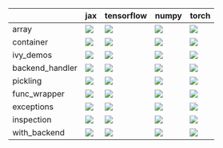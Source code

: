 |                 | jax                                                                                                                                                   | tensorflow                                                                                                                                            | numpy                                                                                                                                                 | torch                                                                                                                                                 |
|:----------------|:------------------------------------------------------------------------------------------------------------------------------------------------------|:------------------------------------------------------------------------------------------------------------------------------------------------------|:------------------------------------------------------------------------------------------------------------------------------------------------------|:------------------------------------------------------------------------------------------------------------------------------------------------------|
| array           | <a href="Misc Tests/submodules/array.md" rel="noopener noreferrer" target="_blank"><img src=https://img.shields.io/badge/-failure-red></a>            | <a href="Misc Tests/submodules/array.md" rel="noopener noreferrer" target="_blank"><img src=https://img.shields.io/badge/-success-success></a>        | <a href="Misc Tests/submodules/array.md" rel="noopener noreferrer" target="_blank"><img src=https://img.shields.io/badge/-failure-red></a>            | <a href="Misc Tests/submodules/array.md" rel="noopener noreferrer" target="_blank"><img src=https://img.shields.io/badge/-failure-red></a>            |
| container       | <a href="Misc Tests/submodules/container.md" rel="noopener noreferrer" target="_blank"><img src=https://img.shields.io/badge/-failure-red></a>        | <a href="Misc Tests/submodules/container.md" rel="noopener noreferrer" target="_blank"><img src=https://img.shields.io/badge/-success-success></a>    | <a href="Misc Tests/submodules/container.md" rel="noopener noreferrer" target="_blank"><img src=https://img.shields.io/badge/-failure-red></a>        | <a href="Misc Tests/submodules/container.md" rel="noopener noreferrer" target="_blank"><img src=https://img.shields.io/badge/-success-success></a>    |
| ivy_demos       | <a href="Misc Tests/submodules/ivy_demos.md" rel="noopener noreferrer" target="_blank"><img src=https://img.shields.io/badge/-success-success></a>    | <a href="Misc Tests/submodules/ivy_demos.md" rel="noopener noreferrer" target="_blank"><img src=https://img.shields.io/badge/-success-success></a>    | <a href="Misc Tests/submodules/ivy_demos.md" rel="noopener noreferrer" target="_blank"><img src=https://img.shields.io/badge/-success-success></a>    | <a href="Misc Tests/submodules/ivy_demos.md" rel="noopener noreferrer" target="_blank"><img src=https://img.shields.io/badge/-success-success></a>    |
| backend_handler | <a href="Misc Tests/submodules/backend_handler.md" rel="noopener noreferrer" target="_blank"><img src=https://img.shields.io/badge/-failure-red></a>  | <a href="Misc Tests/submodules/backend_handler.md" rel="noopener noreferrer" target="_blank"><img src=https://img.shields.io/badge/-failure-red></a>  | <a href="Misc Tests/submodules/backend_handler.md" rel="noopener noreferrer" target="_blank"><img src=https://img.shields.io/badge/-failure-red></a>  | <a href="Misc Tests/submodules/backend_handler.md" rel="noopener noreferrer" target="_blank"><img src=https://img.shields.io/badge/-failure-red></a>  |
| pickling        | <a href="Misc Tests/submodules/pickling.md" rel="noopener noreferrer" target="_blank"><img src=https://img.shields.io/badge/-failure-red></a>         | <a href="Misc Tests/submodules/pickling.md" rel="noopener noreferrer" target="_blank"><img src=https://img.shields.io/badge/-failure-red></a>         | <a href="Misc Tests/submodules/pickling.md" rel="noopener noreferrer" target="_blank"><img src=https://img.shields.io/badge/-failure-red></a>         | <a href="Misc Tests/submodules/pickling.md" rel="noopener noreferrer" target="_blank"><img src=https://img.shields.io/badge/-failure-red></a>         |
| func_wrapper    | <a href="Misc Tests/submodules/func_wrapper.md" rel="noopener noreferrer" target="_blank"><img src=https://img.shields.io/badge/-success-success></a> | <a href="Misc Tests/submodules/func_wrapper.md" rel="noopener noreferrer" target="_blank"><img src=https://img.shields.io/badge/-success-success></a> | <a href="Misc Tests/submodules/func_wrapper.md" rel="noopener noreferrer" target="_blank"><img src=https://img.shields.io/badge/-success-success></a> | <a href="Misc Tests/submodules/func_wrapper.md" rel="noopener noreferrer" target="_blank"><img src=https://img.shields.io/badge/-success-success></a> |
| exceptions      | <a href="Misc Tests/submodules/exceptions.md" rel="noopener noreferrer" target="_blank"><img src=https://img.shields.io/badge/-success-success></a>   | <a href="Misc Tests/submodules/exceptions.md" rel="noopener noreferrer" target="_blank"><img src=https://img.shields.io/badge/-success-success></a>   | <a href="Misc Tests/submodules/exceptions.md" rel="noopener noreferrer" target="_blank"><img src=https://img.shields.io/badge/-success-success></a>   | <a href="Misc Tests/submodules/exceptions.md" rel="noopener noreferrer" target="_blank"><img src=https://img.shields.io/badge/-success-success></a>   |
| inspection      | <a href="Misc Tests/submodules/inspection.md" rel="noopener noreferrer" target="_blank"><img src=https://img.shields.io/badge/-success-success></a>   | <a href="Misc Tests/submodules/inspection.md" rel="noopener noreferrer" target="_blank"><img src=https://img.shields.io/badge/-success-success></a>   | <a href="Misc Tests/submodules/inspection.md" rel="noopener noreferrer" target="_blank"><img src=https://img.shields.io/badge/-success-success></a>   | <a href="Misc Tests/submodules/inspection.md" rel="noopener noreferrer" target="_blank"><img src=https://img.shields.io/badge/-success-success></a>   |
| with_backend    | <a href="Misc Tests/submodules/with_backend.md" rel="noopener noreferrer" target="_blank"><img src=https://img.shields.io/badge/-success-success></a> | <a href="Misc Tests/submodules/with_backend.md" rel="noopener noreferrer" target="_blank"><img src=https://img.shields.io/badge/-success-success></a> | <a href="Misc Tests/submodules/with_backend.md" rel="noopener noreferrer" target="_blank"><img src=https://img.shields.io/badge/-success-success></a> | <a href="Misc Tests/submodules/with_backend.md" rel="noopener noreferrer" target="_blank"><img src=https://img.shields.io/badge/-success-success></a> |